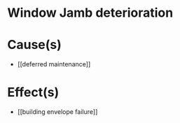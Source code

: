 # Window Jamb deterioration

# Cause(s)

- [[deferred maintenance]]

# Effect(s)

- [[building envelope failure]]

